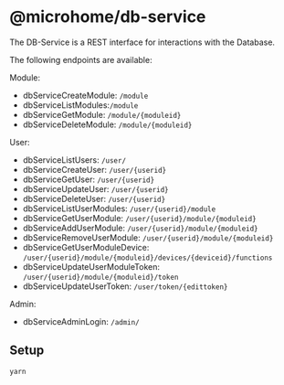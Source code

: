 # @microhome/db-service

The DB-Service is a REST interface for interactions with the Database.

The following endpoints are available:

Module:

- dbServiceCreateModule: `/module`
- dbServiceListModules:`/module`
- dbServiceGetModule: `/module/{moduleid}`
- dbServiceDeleteModule: `/module/{moduleid}`

User:

- dbServiceListUsers: `/user/`
- dbServiceCreateUser: `/user/{userid}`
- dbServiceGetUser: `/user/{userid}`
- dbServiceUpdateUser: `/user/{userid}`
- dbServiceDeleteUser: `/user/{userid}`
- dbServiceListUserModules: `/user/{userid}/module`
- dbServiceGetUserModule: `/user/{userid}/module/{moduleid}`
- dbServiceAddUserModule: `/user/{userid}/module/{moduleid}`
- dbServiceRemoveUserModule: `/user/{userid}/module/{moduleid}`
- dbServiceGetUserModuleDevice: `/user/{userid}/module/{moduleid}/devices/{deviceid}/functions`
- dbServiceUpdateUserModuleToken: `/user/{userid}/module/{moduleid}/token`
- dbServiceUpdateUserToken: `/user/token/{edittoken}`

Admin:

- dbServiceAdminLogin: `/admin/`

## Setup

```bash
yarn
```
